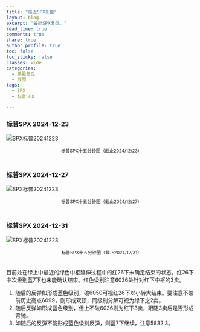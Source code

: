 ```yaml
---
title: "最近SPX复盘"
layout: blog
excerpt: "最近SPX复盘。"
read_time: true
comments: true
share: true
author_profile: true
toc: false
toc_sticky: false
classes: wide
categories:
  - 美股复盘
  - 缠图
tags:
  - SPX
  - 标普SPX

---
```


### 标普SPX 2024-12-23

![SPX标普20241223](https://image.olim.cc/2024b/SPX-20241223-m15-c.jpg)
<small><center>标普SPX十五分钟图（截止2024/12/23）</center></small>　

### 标普SPX 2024-12-27

![SPX标普20241223](https://image.olim.cc/2024b/SPX-20241227-m15-c.jpeg)
<small><center>标普SPX十五分钟图（截止2024/12/27）</center></small>　

### 标普SPX 2024-12-31

![SPX标普20241223](https://image.olim.cc/2024b/SPX-20241231-m15-c.jpeg)
<small><center>标普SPX十五分钟图（截止2024/12/31）</center></small>　

目前处在绿上中最近的绿色中枢延伸过程中的红26下未确定结束的状态。红26下中次级别蓝7下也未能确认结束。红色级别注意6036处针对红下中枢的3卖。

1. 随后的反弹如形成蓝色级别，破6050可视红26下以小转大结束。要注意不破前历史高点6099，则形成双顶，同级别分解可视为绿下之2卖。
2. 随后反弹如形成蓝色级别，但上不破6036则为红下3卖，跟随3卖后是否形成背驰。
3. 如随后的反弹不能形成蓝色级别反弹，则蓝7下继续，注意5832.3。

